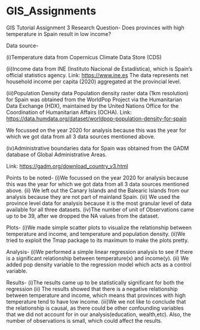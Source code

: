 # GIS_Assignments
GIS Tutorial Assignment 3
 Research Question-
 Does provinces with high temperature in Spain result in low income?

Data source- 

(i)Temperature data from Copernicus Climate Data Store (CDS)

(ii)Income data from INE (Instituto Nacional de Estadística), which is Spain’s official statistics agency.
Link: https://www.ine.es
The data represents net household income per capita (2020) aggregated at the provincial level.


(iii)Population Density data Population density raster data (1km resolution) for Spain was obtained from 
the WorldPop Project via the Humanitarian Data Exchange (HDX), maintained by the United Nations Office for the Coordination of Humanitarian Affairs (OCHA).
Link: https://data.humdata.org/dataset/worldpop-population-density-for-spain

We focussed on the year 2020 for analysis because this was the year for which we got data from all 3 data sources mentioned above.

(iv)Administrative boundaries data for Spain was obtained from the GADM database of Global Administrative Areas.

Link: https://gadm.org/download_country_v3.html

Points to be noted-
(i)We focussed on the year 2020 for analysis because this was the year for which we got data from all 3 data sources mentioned above.
(ii) We left out the Canary Islands and the Balearic Islands from our analysis because they are not part of mainland Spain.
(iii) We used the province level data for analysis because it is the most granular level of data available for all three datasets.
(iv)The number of unit of Observations came up to be 39, after we dropped the NA values from the dataset.

Plots-
(i)We made simple scatter plots to visualize the relationship between temperature and income, and temperature and population density.
(ii)We tried to exploit the Tmap package to its maximum to make the plots pretty.

Analysis-
(i)We performed a simple linear regression analysis to see if there is a significant relationship between temperature(x) and income(y).
(ii) We added pop density variable to the regression model which acts as a control variable.

Results-
(i)The results came up to be statistically significant for both the regression
(ii) The results showed that there is a negative relationship between temperature and income, which means that provinces with high temperature tend to have low income.
(iii)We we not like to conclude that the relationship is causal, as there could be other confounding variables that we did not account for in our analysis(education, wealth,etc).
Also, the number of observations is small, which could affect the results.